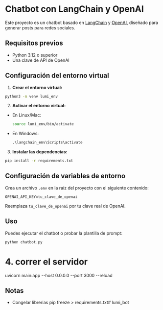 # Chatbot con LangChain y OpenAI

Este proyecto es un chatbot basado en [LangChain](https://python.langchain.com/) y [OpenAI](https://platform.openai.com/), diseñado para generar posts para redes sociales.

## Requisitos previos
- Python 3.12 o superior
- Una clave de API de OpenAI

## Configuración del entorno virtual

1. **Crear el entorno virtual:**

```bash
python3 -m venv lumi_env
```

2. **Activar el entorno virtual:**

- En Linux/Mac:
  ```bash
  source lumi_env/bin/activate
  ```
- En Windows:
  ```cmd
  .\langchain_env\Scripts\activate
  ```

3. **Instalar las dependencias:**

```bash
pip install -r requirements.txt
```

## Configuración de variables de entorno

Crea un archivo `.env` en la raíz del proyecto con el siguiente contenido:

```
OPENAI_API_KEY=tu_clave_de_openai
```

Reemplaza `tu_clave_de_openai` por tu clave real de OpenAI.

## Uso

Puedes ejecutar el chatbot o probar la plantilla de prompt:

```bash
python chatbot.py
```

# 4. correr el servidor
uvicorn main:app --host 0.0.0.0 --port 3000 --reload

## Notas
- Congelar librerias pip freeze > requirements.txt# lumi_bot
